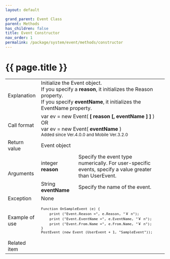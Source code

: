 ```yaml
---
layout: default

grand_parent: Event Class
parent: Methods
has_children: false
title: Event Constructor
nav_order: 1
permalink: /package/system/event/methods/constructor
---
```

# {{ page.title }}


<table>
  <tr>
    <td>Explanation</td>
    <td colspan="2">Initialize the Event object.<br>If you specify a <b>reason</b>, it initializes the Reason property.<br>If you specify <b>eventName</b>, it initializes the EventName property.</td>
  </tr>
  <tr>
    <td>Call format</td>
    <td colspan="2">var ev = new Event( <b>[ reason [, eventName ] ]</b> )<br>OR<br>var ev = new Event( <b>eventName</b> ) <br> <small> Added since Ver.4.0.0 and Mobile Ver.3.2.0</small></td>
  </tr>
  <tr>
    <td>Return value</td>
    <td colspan="2">Event object</td>
  </tr>  
  <tr>
    <td rowspan="2">Arguments</td>
    <td>integer <b>reason</b></td>
    <td>Specify the event type numerically. For user-specific events, specify a value greater than UserEvent.</td>
  </tr>
  <tr>
    <td>String <b>eventName</b></td>
    <td>Specify the name of the event.</td>
  </tr>
  <tr>
    <td>Exception</td>
    <td colspan="2">None</td>
  </tr>
  <tr>
    <td>Example of use</td>
    <td colspan="2"><code><pre>Function OnSampleEvent (e) {
    print ("Event.Reason =", e.Reason, "￥ n");
    print ("Event.EventName =", e.EventName, "￥ n");
    print ("Event.From.Name =", e.From.Name, "￥ n");
}
PostEvent (new Event (UserEvent + 1, "SampleEvent"));</pre></code></td>
  </tr>
  <tr>
    <td>Related item</td>
    <td colspan="2"></td>
  </tr>
</table>



